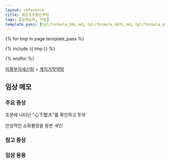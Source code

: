 ```yaml
---
layout: reference
title: 계강조초황신부탕
tags: [금궤요략, 처방]
template_pass: [tpl/formula_SHL.md, tpl/formula_GGYL.md, tpl/formula_etc.md]
---
```


{% for tmp in page.template_pass %}

{% include {{ tmp }} %}

{% endfor %}


[마황부자세신탕]({{site.formulaurl}}/마황부자세신탕) + [계지거작약탕]({{site.formulaurl}}/계지거작약탕)


## 임상 메모

### 주요 증상

조문에 나타난 "心下堅大"를 확인하고 투약

만성적인 소화불량을 동반 _세신_

### 참고 증상


### 임상 응용
